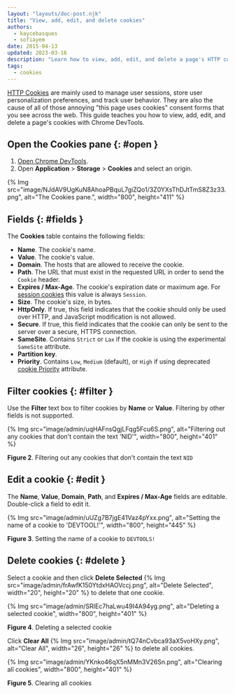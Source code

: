 ```yaml
---
layout: "layouts/doc-post.njk"
title: "View, add, edit, and delete cookies"
authors:
  - kaycebasques
  - sofiayem
date: 2015-04-13
updated: 2023-03-16
description: "Learn how to view, add, edit, and delete a page's HTTP cookies using Chrome DevTools."
tags:
  - cookies
---
```


[HTTP Cookies][1] are mainly used to manage user sessions, store user personalization preferences,
and track user behavior. They are also the cause of all of those annoying "this page uses cookies"
consent forms that you see across the web. This guide teaches you how to view, add, edit, and delete a
page's cookies with Chrome DevTools.

## Open the Cookies pane {: #open }

1.  [Open Chrome DevTools][2].
1.  Open **Application** > **Storage** > **Cookies** and select an origin.

{% Img src="image/NJdAV9UgKuN8AhoaPBquL7giZQo1/3Z0YXsThDJtTmS8Z3z33.png", alt="The Cookies pane.", width="800", height="411" %}

## Fields {: #fields }

The **Cookies** table contains the following fields:

- **Name**. The cookie's name.
- **Value**. The cookie's value.
- **Domain**. The hosts that are allowed to receive the cookie.
- **Path**. The URL that must exist in the requested URL in order to send the `Cookie` header.
- **Expires / Max-Age**. The cookie's expiration date or maximum age.
  For [session cookies][6] this value is always `Session`.
- **Size**. The cookie's size, in bytes.
- **HttpOnly**. If true, this field indicates that the cookie should only be used over HTTP, and
  JavaScript modification is not allowed.
- **Secure**. If true, this field indicates that the cookie can only be sent to the server over a
  secure, HTTPS connection.
- **SameSite**. Contains `Strict` or `Lax` if the cookie is using the experimental `SameSite`
  attribute.
- **Partition key**.
- **Priority**. Contains `Low`, `Medium` (default), or `High` if using deprecated [cookie
  Priority][10] attribute.

## Filter cookies {: #filter }

Use the **Filter** text box to filter cookies by **Name** or **Value**. Filtering by other fields is
not supported.

{% Img src="image/admin/uqHAFnsQgjLFqg5Fcu6S.png", alt="Filtering out any cookies that don't contain the text 'NID'", width="800", height="401" %}

**Figure 2**. Filtering out any cookies that don't contain the text `NID`

## Edit a cookie {: #edit }

The **Name**, **Value**, **Domain**, **Path**, and **Expires / Max-Age** fields are editable.
Double-click a field to edit it.

{% Img src="image/admin/uUZg7B7jgE41Vaz4pYxx.png", alt="Setting the name of a cookie to 'DEVTOOL!'", width="800", height="445" %}

**Figure 3**. Setting the name of a cookie to `DEVTOOLS!`

## Delete cookies {: #delete }

Select a cookie and then click **Delete Selected**
{% Img src="image/admin/frAwfK150YtdxHAOVccj.png", alt="Delete Selected", width="20", height="20" %} to delete that one cookie.

{% Img src="image/admin/SRIEc7haLwu49I4A94yg.png", alt="Deleting a selected cookie", width="800", height="401" %}

**Figure 4**. Deleting a selected cookie

Click **Clear All** {% Img src="image/admin/tQ74nCvbca93aX5voHXy.png", alt="Clear All", width="26", height="26" %} to delete all
cookies.

{% Img src="image/admin/YKnko46qX5nMMn3V26Sn.png", alt="Clearing all cookies", width="800", height="401" %}

**Figure 5**. Clearing all cookies

[1]: https://developer.mozilla.org/docs/Web/HTTP/Cookies
[2]: /docs/devtools/open
[3]: /docs/privacy-sandbox/first-party-sets/
[6]: https://developer.mozilla.org/docs/Web/HTTP/Cookies#define_the_lifetime_of_a_cookie
[10]: https://bugs.chromium.org/p/chromium/issues/detail?id=232693

